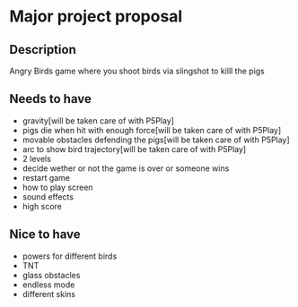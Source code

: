 # Major project proposal

## Description
Angry Birds game where you shoot birds via slingshot to killl the pigs

## Needs to have
- gravity[will be taken care of with P5Play]
- pigs die when hit with enough force[will be taken care of with P5Play]
- movable obstacles defending the pigs[will be taken care of with P5Play]
- arc to show bird trajectory[will be taken care of with P5Play]
- 2 levels
- decide wether or not the game is over or someone wins
- restart game
- how to play screen 
- sound effects
- high score



## Nice to have
- powers for different birds
- TNT
- glass obstacles
- endless mode
- different skins

